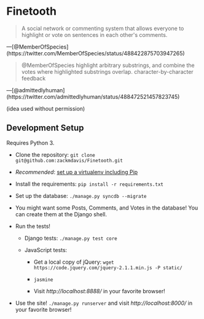 # Finetooth

<blockquote>
A social network or commenting system that allows everyone to
highlight or vote on sentences in each other's comments.
</blockquote>
&mdash;[@MemberOfSpecies](https://twitter.com/MemberOfSpecies/status/488422875703947265)

<blockquote>
@MemberOfSpecies highlight arbitrary substrings, and combine the votes
where highlighted substrings overlap. character-by-character feedback
</blockquote>
&mdash;[@admittedlyhuman](https://twitter.com/admittedlyhuman/status/488472521457823745)

(idea used without permission)

## Development Setup

Requires Python 3.

* Clone the repository: `git clone git@github.com:zackmdavis/Finetooth.git`

* *Recommended*: [set up a virtualenv including Pip](https://docs.python.org/3/library/venv.html#an-example-of-extending-envbuilder)

* Install the requirements: `pip install -r requirements.txt`

* Set up the database: `./manage.py syncdb --migrate`

* You might want some Posts, Comments, and Votes in the database! You can create them at the Django shell.

* Run the tests!

  * Django tests: `./manage.py test core`

  * JavaScript tests:

    - Get a local copy of jQuery: `wget https://code.jquery.com/jquery-2.1.1.min.js -P static/`

    - `jasmine`

    - Visit *http://localhost:8888/* in your favorite browser!

* Use the site! `./manage.py runserver` and visit *http://localhost:8000/* in your favorite browser!
